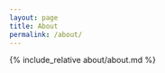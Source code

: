 ```yaml
---
layout: page
title: About
permalink: /about/
---
```


{% include_relative about/about.md %}

